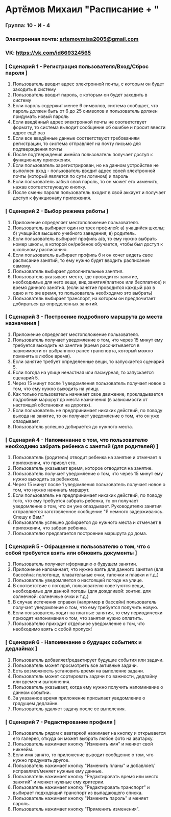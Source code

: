 # Артёмов Михаил "Расписание + "
### Группа: 10 - И - 4

### Электронная почта: artemovmisa2005@gmail.com

### VK: https://vk.com/id669324565 


### [ Сценарий 1 - Регистрация пользователя/Вход/Сброс пароля ]

1. Пользователь вводит адрес электронной почты, с которым он будет заходить в систему
2. Пользователь вводит пароль, с которым он будет заходить в систему
3. Если пароль содержит менее 6 символов, система сообщает, что пароль должен быть от 6 до 25 символов и пользователь должен придумать новый пароль
4. Если введённый адрес электронной почты не соответствует формату, то система выводит сообщение об ошибке и просит ввести адрес ещё раз
5. Если все введённые данные соответствуют требованиям регистрации, то система отправляет на почту письмо для подтверждения почты
6. После подтверждения имейла пользователь получает доступ к функционалу приложения.
7. Если пользователь зарегистрирован, но на данном устройстве не выполнен вход - пользователь вводит адрес своей электронной почты (который является по сути логином) и пароль
8. Если пользователь забыл свой пароль, то он может его изменить, нажав соответствующую кнопку.
9. После смены пароля пользователь входит в свой аккаунт и получает доступ к функционалу приложения.

### [ Сценарий 2 - Выбор режима работы ]

1. Приложение определяет местоположение пользователя.
2. Пользователь выбирает один из трех профилей: а) учащийся школы; б) учащийся высшего учебного заведения; в) родитель.
3. Если пользователь выбирает профиль а/в, то ему нужно выбрать номер школы, в которой он/ребенок обучается, чтобы был доступ к школьному расписанию.
4. Если пользователь выбирает профиль б и он хочет видеть свое расписание занятий, то ему нужно будет вводить расписание самому.
5. Пользователь выбирает дополнительные занятия.
6. Пользователь указывает место, где проводится занятие, необходимые для него вещи, вид занятия(платное или бесплатное) и время данного занятия. (если занятие проводится каждый раз в одно и то же время, то пользователь необходимо это выбрать)
7. Пользователь выбирает транспорт, на котором он предпочитает добираться до определенных занятий.

### [ Сценарий 3 - Построение подробного маршрута до места назначения ]

1. Приложение определяет местоположение пользователя.
2. Пользователь получает уведомление о том, что через 15 минут ему требуется выходить на занятие (время рассчитывается в зависимости от выбранного ранее транспорта, который можно поменять в любое время).
3. Если занятие требует определенные вещи, то запускается сценарий 5.
4. Если погода на улице ненастная или пасмурная, то запускается сценарий 5.
5. Через 15 минут после 1 уведомления пользователь получает новое о том, что ему нужно выходить на улицу.
6. Как только пользователь начинает свое движение, прокладывается подробный маршрут до места назначения (в зависимости от настоящей обстановки на дорогах).
7. Если пользователь не предпринимает никаких действий, по поводу выхода на занятие, то он получает уведомление о том, что он уже опаздывает.
8. Пользователь успешно добирается до нужного места.

### [ Сценарий 4 - Напоминание о том, что пользователю необходимо забрать ребенка с занятий (для родителей) ]

1. Пользователь (родитель) отводит ребенка на занятие и отмечает в приложении, что привел его.
2. Пользователь указывает время, которое отводится на занятие.
3. Пользователь получает уведомление о том, что через 15 минут ему нужно выходить за ребенком.
4. Через 15 минут после 1 уведомления пользователь получает новое о том, что нужно начинать маршрут.
5. Если пользователь не предпринимает никаких действий, по поводу того, что ему требуется забрать ребенка, то он получает уведомление о том, что он уже опаздывает. Руководителю занятия отправляется заготовленное сообщение "Я немного задерживаюсь. Спешу к Вам."
6. Пользователь успешно добирается до нужного места и отмечает в приложении, что забрал ребенка.
7. Пользователю предлагается построение маршрута до дома.

### [ Сценарий 5 - Обращение к пользователю о том, что с собой требуется взять или обновить документы ]

1. Пользователь получает иформацию о будущем занятии.
2. Приложение напоминает, что нужно взять для данного занятия (для бассейна: полотенце, плавательные очки, тапочки и плавки и т.д.)
3. Пользователь уведомляется о настоящей погоде на улице.
4. В соответствие с погодой, пользователю советуются вещи, необходимые для данной погоды (для дождливой: зонтик. для солнечной: солнечные очки и т.д.)
5. В случае истечения справки (например в бассейн) пользователь получает уведомление о том, что ему требуется получить новую.
6. Если пользователь ходит на платные занятия, то ему периодически приходят напонимания о том, что занятия нужно оплатить.
7. Пользователю приходит отдельное уведомление о том, что необходимо взять с собой пропуск!

### [ Сценарий 6 - Напоминание о будущих событиях и дедлайнах ]

1. Пользователь добавляет/редактирует будущие события или задачи.
2. Пользователь может просмотреть все активные задачи.
3. Есть возможность установить время на выполение задачи.
4. Пользователь может сортировать задачи по важности, дедлайну или времени выполнения.
5. Пользователь указывает, когда ему нужно получить напоминание о данном событии.
6. За указанное время приложение присылает уведомление о грядущем дедлайне.
7. Пользователь удаляет задачу после ее выполения.

### [ Сценарий 7 - Редактирование профиля ]

1. Пользователь рядом с аватаркой нажимает на кнопку и открывается его галерея, откуда он может выбрать любое фото на аватарку.
2. Пользователь нажимает кнопку "Изменить имя" и меняет свой никнейм.
3. Если имя занято, то приложение выводит сообщение о том, что нужно придумать другое.
4. Пользователь нажимает кнопку "Изменить планы" и добавляет/исправляет/меняет нужные ему данные.
5. Пользователь нажимает кнопку "Редактировать время или место занятий" и меняет нужные ему критерии.
6. Пользователь нажимает кнопку "Редактировать транспорт" и выбирает подходящий транспорт из выпадающего списка.
7. Пользователь нажимает кнопку "Изменить пароль" и меняет пароль.
8. Пользователь нажимает кнопку "Применить изменения".
